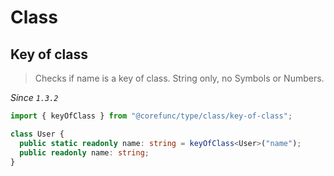 # Class

## Key of class

> Checks if name is a key of class. String only, no Symbols or Numbers.

_Since `1.3.2`_

```typescript
import { keyOfClass } from "@corefunc/type/class/key-of-class";

class User {
  public static readonly name: string = keyOfClass<User>("name");
  public readonly name: string;
}
```
